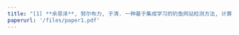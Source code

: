 ```yaml
---
title: "[1] **余恩泽**, 努尔布力, 于清. 一种基于集成学习的钓鱼网站检测方法, 计算机工程与应用, 2019. *(CCF T2 Chinese)*"
paperurl: '/files/paper1.pdf'
---
```


